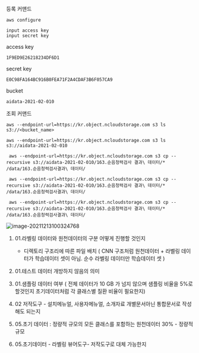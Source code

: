 

등록 커맨드

```
aws configure

input access key
input secret key
```

access key

```
1F9ED9E26218234DF6D1
```

secret key

```
E0C98FA164BC916B0FEA71F2A4CDAF3B6F057CA9
```

bucket

```
aidata-2021-02-010
```

조회 커맨드

```
aws --endpoint-url=https://kr.object.ncloudstorage.com s3 ls s3://<bucket_name>
```

```
aws --endpoint-url=https://kr.object.ncloudstorage.com s3 ls s3://aidata-2021-02-010
```

```
 aws --endpoint-url=https://kr.object.ncloudstorage.com s3 cp --recursive s3://aidata-2021-02-010/163.순음청력검사 결과\ 데이터/* /data/163.순음청력검사결과\ 데이터/

```



```
 aws --endpoint-url=https://kr.object.ncloudstorage.com s3 cp --recursive s3://aidata-2021-02-010/163.순음청력검사 결과\ 데이터/* /data/163.순음청력검사결과\ 데이터/

```

```
 aws --endpoint-url=https://kr.object.ncloudstorage.com s3 cp --recursive s3://aidata-2021-02-010/163.순음청력검사 결과\ 데이터/* /data/163.순음청력검사결과\ 데이터/
```

![image-20211213100324768](/home/heeda-namu/snap/typora/42/.config/Typora/typora-user-images/image-20211213100324768.png)





1. 01.라벨링 데이터와 원천데이터의 구분 어떻게 진행할 것인지

   - 디렉토리 구조리에 따른 파일 배치  ( CNN 구조처럼 원천데이터 + 라벨링 데이터가 학습데이터 셋이 아님.   순수 라벨링 데이터만 학습데이터 셋 )

     

2. 01.테스트 데이터 개방하지 않음의 의미

   

3. 01.샘플링 데이터 여부  ( 전체 데이터가 10 GB 가 넘지 않으며 샘플링 비율을 5%로 할것인지 초기데이터처럼 각 클래스별 질환 비율이 필요한지)

   

4. 02 저작도구 - 설치메뉴얼, 사용자메뉴얼, 소개자료   개별문서아닌 통합문서로 작성해도 되는지

   

5. 05.초기 데이터 : 정량적 규모의 모든 클래스를 포함하는 원천데이터 30%  -  정량적 규모

   

6. 05.초기데이터 - 라벨링 뷰어도구- 저작도구로 대체 가능한지




